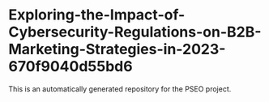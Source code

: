 # Exploring-the-Impact-of-Cybersecurity-Regulations-on-B2B-Marketing-Strategies-in-2023-670f9040d55bd6

This is an automatically generated repository for the PSEO project.